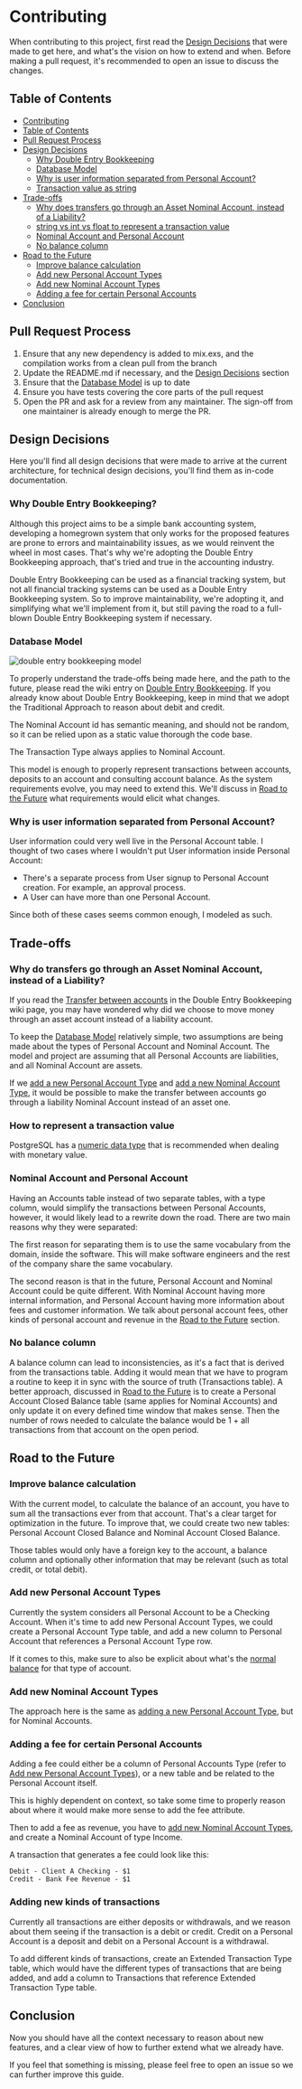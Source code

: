 # Contributing

When contributing to this project, first read the [Design Decisions](#design-decisions) that were made to get here, and what's the vision on how to extend and when. Before making a pull request, it's recommended to open an issue to discuss the changes.

## Table of Contents

<!--ts-->
  * [Contributing](#contributing)
  * [Table of Contents](#table-of-contents)
  * [Pull Request Process](#pull-request-process)
  * [Design Decisions](#design-decisions)
    * [Why Double Entry Bookkeeping](#why-double-entry-bookkeeping)
    * [Database Model](#database-model)
    * [Why is user information separated from Personal Account?](#why-is-user-information-separated-from-personal-account)
    * [Transaction value as string](#transaction-value-as-string)
  * [Trade-offs](#trade-offs)
    * [Why does transfers go through an Asset Nominal Account, instead of a Liability?](why-does-transfers-go-through-an-asset-nominal-account-instead-of-a-liability)
    * [string vs int vs float to represent a transaction value](#string-vs-int-vs-float-to-represent-a-transaction-value)
    * [Nominal Account and Personal Account](#nominal-account-and-personal-account)
    * [No balance column](#no-balance-column)
  * [Road to the Future](#road-to-the-future)
    * [Improve balance calculation](#improve-balance-calculation)
    * [Add new Personal Account Types](#add-new-personal-account-types)
    * [Add new Nominal Account Types](#add-new-nominal-account-types)
    * [Adding a fee for certain Personal Accounts](#adding-a-fee-for-certain-personal-accounts)
  * [Conclusion](#conclusion)
<!--te--> 
## Pull Request Process

1. Ensure that any new dependency is added to mix.exs, and the compilation works from a clean pull from the branch
2. Update the README.md if necessary, and the [Design Decisions](#design-decisions) section
3. Ensure that the [Database Model](#database-model) is up to date
4. Ensure you have tests covering the core parts of the pull request
5. Open the PR and ask for a review from any maintainer. The sign-off from one maintainer is already enough to merge the PR.

## Design Decisions

Here you'll find all design decisions that were made to arrive at the current architecture, for technical design decisions, you'll find them as in-code documentation.

### Why Double Entry Bookkeeping?

Although this project aims to be a simple bank accounting system, developing a homegrown system that only works for the proposed features are prone to errors and maintainability issues, as we would reinvent the wheel in most cases.
That's why we're adopting the Double Entry Bookkeeping approach, that's tried and true in the accounting industry.

Double Entry Bookkeeping can be used as a financial tracking system, but not all financial tracking systems can be used as a Double Entry Bookkeeping system.
So to improve maintainability, we're adopting it, and simplifying what we'll implement from it, but still paving the road to a full-blown Double Entry Bookkeeping system if necessary.

### Database Model

![double entry bookkeeping model](./bank_accounting_model.png)

To properly understand the trade-offs being made here, and the path to the future, please read the wiki entry on [Double Entry Bookkeeping](https://github.com/gugahoa/bank_accounting/wiki/Double-Entry-Bookkeeping). If you already know about Double Entry Bookkeeping, keep in mind that we adopt the Traditional Approach to reason about debit and credit.

The Nominal Account id has semantic meaning, and should not be random, so it can be relied upon as a static value thorough the code base.

The Transaction Type always applies to Nominal Account.

This model is enough to properly represent transactions between accounts, deposits to an account and consulting account balance.
As the system requirements evolve, you may need to extend this. We'll discuss in [Road to the Future](#road-to-the-future) what requirements would elicit what changes.

### Why is user information separated from Personal Account?

User information could very well live in the Personal Account table.
I thought of two cases where I wouldn't put User information inside Personal Account:

- There's a separate process from User signup to Personal Account creation. For example, an approval process.
- A User can have more than one Personal Account.

Since both of these cases seems common enough, I modeled as such.

## Trade-offs

### Why do transfers go through an Asset Nominal Account, instead of a Liability?

If you read the [Transfer between accounts](https://github.com/gugahoa/bank_accounting/wiki/Double-Entry-Bookkeeping#transfer-between-checking-accounts) in the Double Entry Bookkeeping wiki page, you may have wondered why did we choose to move money through an asset account instead of a liability account.

To keep the [Database Model](#database-model) relatively simple, two assumptions are being made about the types of Personal Account and Nominal Account.
The model and project are assuming that all Personal Accounts are liabilities, and all Nominal Account are assets.

If we [add a new Personal Account Type](#adding-a-new-personal-account-type) and [add a new Nominal Account Type](#adding-a-new-nominal-account-type), it would be possible to make the transfer between accounts go through a liability Nominal Account instead of an asset one.


### How to represent a transaction value

PostgreSQL has a [numeric data type](https://www.postgresql.org/docs/current/datatype-numeric.html#DATATYPE-NUMERIC-DECIMAL) that is recommended when dealing with monetary value.

### Nominal Account and Personal Account

Having an Accounts table instead of two separate tables, with a type column, would simplify the transactions between Personal Accounts, however, it would likely lead to a rewrite down the road. There are two main reasons why they were separated:

The first reason for separating them is to use the same vocabulary from the domain, inside the software. This will make software engineers and the rest of the company share the same vocabulary.

The second reason is that in the future, Personal Account and Nominal Account could be quite different. With Nominal Account having more internal information, and Personal Account having more information about fees and customer information.
We talk about personal account fees, other kinds of personal account and revenue in the [Road to the Future](#road-to-the-future) section.

### No balance column

A balance column can lead to inconsistencies, as it's a fact that is derived from the transactions table. Adding it would mean that we have to program a routine to keep it in sync with the source of truth (Transactions table).
A better approach, discussed in [Road to the Future](#road-to-the-future) is to create a Personal Account Closed Balance table (same applies for Nominal Accounts) and only update it on every defined time window that makes sense.
Then the number of rows needed to calculate the balance would be 1 + all transactions from that account on the open period.

## Road to the Future

### Improve balance calculation

With the current model, to calculate the balance of an account, you have to sum all the transactions ever from that account.
That's a clear target for optimization in the future.
To improve that, we could create two new tables: Personal Account Closed Balance and Nominal Account Closed Balance.

Those tables would only have a foreign key to the account, a balance column and optionally other information that may be relevant (such as total credit, or total debit).

### Add new Personal Account Types

Currently the system considers all Personal Account to be a Checking Account.
When it's time to add new Personal Account Types, we could create a Personal Account Type table, and add a new column to Personal Account that references a Personal Account Type row.

If it comes to this, make sure to also be explicit about what's the [normal balance](https://en.wikipedia.org/wiki/Normal_balance) for that type of account.

### Add new Nominal Account Types

The approach here is the same as [adding a new Personal Account Type](#add-new-personal-account-types), but for Nominal Accounts.

### Adding a fee for certain Personal Accounts

Adding a fee could either be a column of Personal Accounts Type (refer to [Add new Personal Account Types](#add-new-personal-account-types)), or a new table and be related to the Personal Account itself.

This is highly dependent on context, so take some time to properly reason about where it would make more sense to add the fee attribute.

Then to add a fee as revenue, you have to [add new Nominal Account Types](#add-new-nominal-account-types), and create a Nominal Account of type Income.

A transaction that generates a fee could look like this:
```
Debit - Client A Checking - $1
Credit - Bank Fee Revenue - $1
```

### Adding new kinds of transactions

Currently all transactions are either deposits or withdrawals, and we reason about them seeing if the transaction is a debit or credit. Credit on a Personal Account is a deposit and debit on a Personal Account is a withdrawal.

To add different kinds of transactions, create an Extended Transaction Type table, which would have the different types of transactions that are being added, and add a column to Transactions that reference Extended Transaction Type table.

## Conclusion

Now you should have all the context necessary to reason about new features, and a clear view of how to further extend what we already have.

If you feel that something is missing, please feel free to open an issue so we can further improve this guide.

